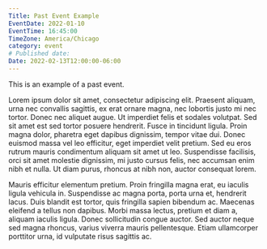 ```yaml
---
Title: Past Event Example
EventDate: 2022-01-10
EventTime: 16:45:00
TimeZone: America/Chicago
category: event
# Published date:
Date: 2022-02-13T12:00:00-06:00
---
```


This is an example of a past event.

Lorem ipsum dolor sit amet, consectetur adipiscing elit. Praesent aliquam, urna nec convallis sagittis, ex erat ornare magna, nec lobortis justo mi nec tortor. Donec nec aliquet augue. Ut imperdiet felis et sodales volutpat. Sed sit amet est sed tortor posuere hendrerit. Fusce in tincidunt ligula. Proin magna dolor, pharetra eget dapibus dignissim, tempor vitae dui. Donec euismod massa vel leo efficitur, eget imperdiet velit pretium. Sed eu eros rutrum mauris condimentum aliquam sit amet ut leo. Suspendisse facilisis, orci sit amet molestie dignissim, mi justo cursus felis, nec accumsan enim nibh et nulla. Ut diam purus, rhoncus at nibh non, auctor consequat lorem.

Mauris efficitur elementum pretium. Proin fringilla magna erat, eu iaculis ligula vehicula in. Suspendisse ac magna porta, porta urna et, hendrerit lacus. Duis blandit est tortor, quis fringilla sapien bibendum ac. Maecenas eleifend a tellus non dapibus. Morbi massa lectus, pretium et diam a, aliquam iaculis ligula. Donec sollicitudin congue auctor. Sed auctor neque sed magna rhoncus, varius viverra mauris pellentesque. Etiam ullamcorper porttitor urna, id vulputate risus sagittis ac.